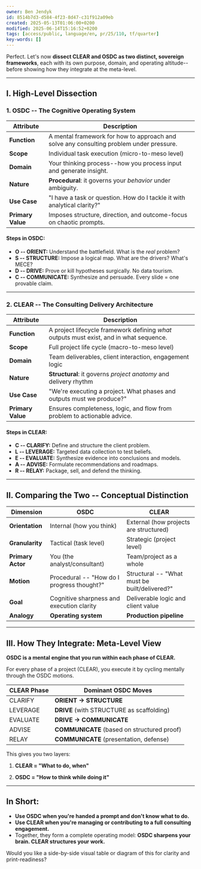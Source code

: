 ```yaml
---
owner: Ben Jendyk
id: 8514b7d3-d584-4f23-8d47-c31f912a09eb
created: 2025-05-13T01:06:00+0200
modified: 2025-06-14T15:16:52+0200
tags: [access/public, language/en, pr/25/110, tf/quarter]
key-words: []
---
```


Perfect. Let's now **dissect CLEAR and OSDC as two distinct, sovereign frameworks**, each with its own purpose, domain, and operating altitude--before showing how they integrate at the meta-level.

* * *

## **I. High-Level Dissection**

### **1. OSDC -- The Cognitive Operating System**

| Attribute | Description | 
| ---- | ----  |
| **Function** | A mental framework for how to approach and solve any consulting problem under pressure. | 
| **Scope** | Individual task execution (micro-to-meso level) | 
| **Domain** | Your thinking process--how you process input and generate insight. | 
| **Nature** | **Procedural**: it governs your _behavior_ under ambiguity. | 
| **Use Case** | "I have a task or question. How do I tackle it with analytical clarity?" | 
| **Primary Value** | Imposes structure, direction, and outcome-focus on chaotic prompts. | 

#### **Steps in OSDC:**

- **O -- ORIENT:** Understand the battlefield. What is the _real_ problem?
- **S -- STRUCTURE:** Impose a logical map. What are the drivers? What's MECE?
- **D -- DRIVE:** Prove or kill hypotheses surgically. No data tourism.
- **C -- COMMUNICATE:** Synthesize and persuade. Every slide = one provable claim.
* * *

### **2. CLEAR -- The Consulting Delivery Architecture**

| Attribute | Description | 
| ---- | ----  |
| **Function** | A project lifecycle framework defining _what_ outputs must exist, and in what sequence. | 
| **Scope** | Full project life cycle (macro-to-meso level) | 
| **Domain** | Team deliverables, client interaction, engagement logic | 
| **Nature** | **Structural**: it governs _project anatomy_ and delivery rhythm | 
| **Use Case** | "We're executing a project. What phases and outputs must we produce?" | 
| **Primary Value** | Ensures completeness, logic, and flow from problem to actionable advice. | 

#### **Steps in CLEAR:**

- **C -- CLARIFY:** Define and structure the client problem.
- **L -- LEVERAGE:** Targeted data collection to test beliefs.
- **E -- EVALUATE:** Synthesize evidence into conclusions and models.
- **A -- ADVISE:** Formulate recommendations and roadmaps.
- **R -- RELAY:** Package, sell, and defend the thinking.
* * *

## **II. Comparing the Two -- Conceptual Distinction**

| Dimension | **OSDC** | **CLEAR** | 
| ---- | ---- | ----  |
| **Orientation** | Internal (how you think) | External (how projects are structured) | 
| **Granularity** | Tactical (task level) | Strategic (project level) | 
| **Primary Actor** | You (the analyst/consultant) | Team/project as a whole | 
| **Motion** | Procedural -- "How do I progress thought?" | Structural -- "What must be built/delivered?" | 
| **Goal** | Cognitive sharpness and execution clarity | Deliverable logic and client value | 
| **Analogy** | **Operating system** | **Production pipeline** | 
* * *

## **III. How They Integrate: Meta-Level View**

**OSDC is a mental engine that you run within each phase of CLEAR.**

For every phase of a project (CLEAR), you execute it by cycling mentally through the OSDC motions.

| CLEAR Phase | Dominant OSDC Moves | 
| ---- | ----  |
| CLARIFY | **ORIENT → STRUCTURE** | 
| LEVERAGE | **DRIVE** (with STRUCTURE as scaffolding) | 
| EVALUATE | **DRIVE → COMMUNICATE** | 
| ADVISE | **COMMUNICATE** (based on structured proof) | 
| RELAY | **COMMUNICATE** (presentation, defense) | 

This gives you two layers:

1. **CLEAR = "What to do, when"**

2. **OSDC = "How to think while doing it"**

* * *

## **In Short:**

- **Use OSDC when you're handed a prompt and don't know what to do.**
- **Use CLEAR when you're managing or contributing to a full consulting engagement.**
- Together, they form a complete operating model: **OSDC sharpens your brain. CLEAR structures your work.**

Would you like a side-by-side visual table or diagram of this for clarity and print-readiness?